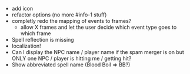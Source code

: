 - add icon
- refactor options (no more #info-1 stuff)
- completly redo the mapping of events to frames?
  - allow X frames and let the user decide which event type goes to which frame
- Spell reflection is missing
- localization!
- Can I display the NPC name / player name if the spam merger is on but ONLY one NPC / player is hitting me / getting hit?
- Show abbreviated spell name (Blood Boil => BB?)
